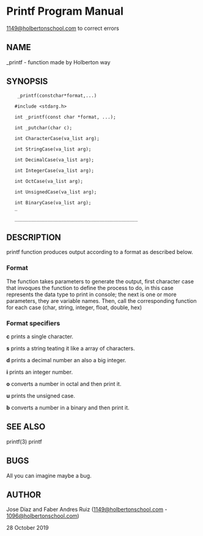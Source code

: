 # Printf Program Manual

1149@holbertonschool.com to correct errors

## **NAME**

_printf - function made by Holberton way

## **SYNOPSIS**

        _printf(constchar*format,...)

       #include <stdarg.h>

       int _printf(const char *format, ...);

       int _putchar(char c);

       int CharacterCase(va_list arg);

       int StringCase(va_list arg);

       int DecimalCase(va_list arg);

       int IntegerCase(va_list arg);

       int OctCase(va_list arg);

       int UnsignedCase(va_list arg);

       int BinaryCase(va_list arg);
       _

       _____________________________________________

 ## **DESCRIPTION**

printf function produces output according to a format as described below.

### Format

The  function  takes parameters to generate the output, first character case that invoques the function to define the process to do, in this case represents
       the data type to print in console; the next is one or more parameters, they are variable names. Then, call the corresponding function for each  case  (char,
       string, integer, float, double, hex)

### Format specifiers

**c**      prints a single character.

**s**      prints a string teating it like a array of characters.

**d**      prints a decimal number an also a big integer.

**i**      prints an integer number.

**o**      converts a number in octal and then print it.

**u**      prints the unsigned case.

**b**      converts a number in a binary and then print it.

## SEE ALSO

printf(3) printf

## BUGS

All you can imagine maybe a bug.

## AUTHOR

Jose Díaz and Faber Andres Ruiz (1149@holbertonschool.com - 1096@holbertonschool.com)

28 October 2019 
